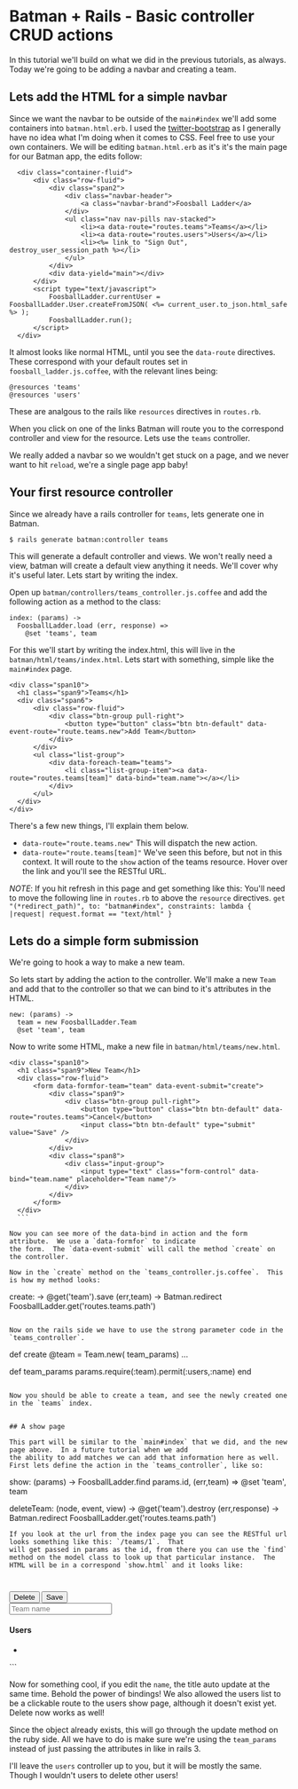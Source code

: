 # Batman + Rails - Basic controller CRUD actions

  In this tutorial we'll build on what we did in the previous tutorials, as always.  Today we're
	going to be adding a navbar and creating a team.

## Lets add the HTML for a simple navbar

  Since we want the navbar to be outside of the `main#index` we'll add some containers into `batman.html.erb`.
  I used the [twitter-bootstrap](http://getbootstrap.com) as I generally have no idea what I'm doing when
  it comes to CSS.  Feel free to use your own containers.  We will be editing `batman.html.erb` as it's it's the
  main page for our Batman app, the edits follow:
  
  ```
	<div class="container-fluid">
		<div class="row-fluid">
			<div class="span2">
				<div class="navbar-header">
					<a class="navbar-brand">Foosball Ladder</a>
				</div>
				<ul class="nav nav-pills nav-stacked">
					<li><a data-route="routes.teams">Teams</a></li>
					<li><a data-route="routes.users">Users</a></li>
					<li><%= link_to "Sign Out", destroy_user_session_path %></li>
				</ul>
			</div>
			<div data-yield="main"></div>
		</div>
		<script type="text/javascript">
			FoosballLadder.currentUser = FoosballLadder.User.createFromJSON( <%= current_user.to_json.html_safe %> );
			FoosballLadder.run();
		</script>
	</div>
   ```
   
   It almost looks like normal HTML, until you see the `data-route` directives.  These correspond with your
   default routes set in `foosball_ladder.js.coffee`, with the relevant lines being:
   ```
   @resources 'teams'
   @resources 'users'
   ```
   These are analgous to the rails like `resources` directives in `routes.rb`.
   
   When you click on one of the links Batman will route you to the correspond controller and view for the resource.
   Lets use the `teams` controller.
   
   We really added a navbar so we wouldn't get stuck on a page, and we never want to hit `reload`, we're a single
   page app baby!
   
## Your first resource controller

  Since we already have a rails controller for `teams`, lets generate one in Batman.
  
  ```
  $ rails generate batman:controller teams
  ```
  
  This will generate a default controller and views.  We won't really need a view, batman will create
  a default view anything it needs.  We'll cover why it's useful later.  Lets start by writing the index.
  
  Open up `batman/controllers/teams_controller.js.coffee` and add the following action as a method to the class:
  ```
  index: (params) ->
    FoosballLadder.load (err, response) =>
	  @set 'teams', team
  ```
  
  For this we'll start by writing the index.html, this will live in the `batman/html/teams/index.html`.
  Lets start with something, simple like the `main#index` page.
  
  ```
  <div class="span10">
	<h1 class="span9">Teams</h1>
	<div class="span6">
		<div class="row-fluid">
			<div class="btn-group pull-right">
				<button type="button" class="btn btn-default" data-event-route="route.teams.new">Add Team</button>
			</div>
		</div>
		<ul class="list-group">
			<div data-foreach-team="teams">
				<li class="list-group-item"><a data-route="routes.teams[team]" data-bind="team.name"></a></li>
			</div>
		</ul>
	</div>
  </div>
  ```
  
  There's a few new things, I'll explain them below.
  
  - `data-route="route.teams.new"` This will dispatch the new action.
  - `data-route="route.teams[team]"` We've seen this before, but not in this context.  It will route to the `show` action of the teams resource.  Hover over the link and you'll see the RESTful URL.
  
  _NOTE_: If you hit refresh in this page and get something like this: You'll need to move the following line in `routes.rb` to above the `resource` directives.
	  ```
	  get "(*redirect_path)", to: "batman#index", constraints: lambda { |request| request.format == "text/html" }
	  ```
	  
## Lets do a simple form submission

  We're going to hook a way to make a new team.

  So lets start by adding the action to the controller.  We'll make a new `Team` and add that to the controller
  so that we can bind to it's attributes in the HTML.
  
  ```
  new: (params) ->
    team = new FoosballLadder.Team
	@set 'team', team
  ```
  
  Now to write some HTML, make a new file in `batman/html/teams/new.html`.
  
  ```
  <div class="span10">
	<h1 class="span9">New Team</h1>
	<div class="row-fluid">
		<form data-formfor-team="team" data-event-submit="create">
			<div class="span9">
				<div class="btn-group pull-right">
					<button type="button" class="btn btn-default" data-route="routes.teams">Cancel</button>
					<input class="btn btn-default" type="submit" value="Save" />
				</div>
			</div>
			<div class="span8">
				<div class="input-group">
					<input type="text" class="form-control" data-bind="team.name" placeholder="Team name"/>
				</div>
			</div>
		</form>
    </div>
    ```
   
  Now you can see more of the data-bind in action and the form attribute.  We use a `data-formfor` to indicate
  the form.  The `data-event-submit` will call the method `create` on the controller.
   
  Now in the `create` method on the `teams_controller.js.coffee`.  This is how my method looks:
  ```
  create: ->
    @get('team').save (err,team) ->
	  Batman.redirect FoosballLadder.get('routes.teams.path')
  ```
  
  Now on the rails side we have to use the strong parameter code in the `teams_controller`. 
  
  ```
  def create
    @team = Team.new( team_params)
    ...
	
  def team_params
    params.require(:team).permit(:users,:name)
  end
  ```

  Now you should be able to create a team, and see the newly created one in the `teams` index.


## A show page
  
  This part will be similar to the `main#index` that we did, and the new page above.  In a future tutorial when we add
  the ability to add matches we can add that information here as well.  First lets define the action in the `teams_controller`, like so:
  ```
  show: (params) ->
    FoosballLadder.find params.id, (err,team) =>
	  @set 'team', team
	  
  deleteTeam: (node, event, view) ->
    @get('team').destroy (err,response) ->
	  Batman.redirect FoosballLadder.get('routes.teams.path')
  ```
  If you look at the url from the index page you can see the RESTful url looks something like this: `/teams/1`.  That
  will get passed in params as the id, from there you can use the `find` method on the model class to look up that particular instance.  The HTML will be in a correspond `show.html` and it looks like:
  
  ```
  <div class="span10">
	<h1 class="span9" data-bind="team.name"></h1>
	<div class="row-fluid">
		<form data-formfor-team="team" data-event-submit="create">
			<div class="span9">
				<div class="btn-group pull-right">
					<button type="button" class="btn btn-default" data-event-click="deleteTeam">Delete</button>
					<input class="btn btn-default" type="submit" value="Save" />
				</div>
			</div>
			<div class="span8">
				<div class="input-group">
					<input type="text" class="form-control" data-bind="team.name" placeholder="Team name"/>
				</div>
			</div>
			<div class="span9">
				<h4>Users</h4>
				<ul class="list-group">
					<div data-foreach-user="team.users">
						<li class="list-group-item"><a data-route="routes.users[user]" data-bind="user.email"></a></li>
					</div>
				</ul>
			</div>
		</form>
	</div>
	```
  
  Now for something cool, if you edit the `name`, the title auto update at the same time.  Behold the power of bindings!
  We also allowed the users list to be a clickable route to the users show page, although it doesn't exist yet. Delete now works as well!

  Since the object already exists, this will go through the update method on the ruby side. All we have to do is make sure we're using the `team_params` instead of just passing the attributes in like in rails 3.

I'll leave the `users` controller up to you, but it will be mostly the same.  Though I wouldn't users to delete other users!


